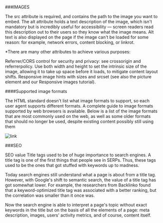 ###IMAGES

The src attribute is required, and contains the path to the image you want to embed.
The alt attribute holds a text description of the image,
which isn't mandatory but is incredibly useful for accessibility — screen readers read this description out to their users so they know what the image means.
Alt text is also displayed on the page if the image can't be loaded for some reason: for example, network errors, content blocking, or linkrot.

*There are many other attributes to achieve various purposes:

Referrer/CORS control for security and privacy: see crossorigin and referrerpolicy.
Use both width and height to set the intrinsic size of the image, allowing it to take up space before it loads, to mitigate content layout shifts.
Responsive image hints with sizes and srcset (see also the picture element and our Responsive images tutorial).


####Supported image formats

The HTML standard doesn't list what image formats to support, so each user agent supports different formats.
A complete guide to image formats supported by web browsers is available.
Below is a list of the image formats that are most commonly used on the web, as well as some older formats that should no longer be used,
despite existing content possibly still using them

![link](https://cdo-curriculum.s3.amazonaws.com/media/uploads/img_tag.png)


###SEO 

SEO value
Title tags used to be of huge importance to search engines. 
A title tag is one of the first things that people see in SERPs. Thus, these tags used to be the ones that got stuffed with keywords up to madness.

Today search engines still understand what a page is about from a title tag.
However, with Google's shift to semantic search, the value of a title tag has got somewhat lower.
For example, the researchers from Backlinko found that a keyword-optimized title tag was associated with a better ranking, but the correlation was smaller than it once was.

Now the search engine is able to interpret a page's topic without exact keywords in the title but on the basis of all the elements of a page: meta description, images, users' activity metrics, and of course, content itself.
